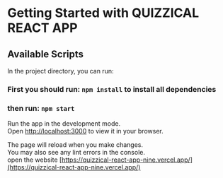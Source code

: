 # Getting Started with QUIZZICAL REACT APP

## Available Scripts

In the project directory, you can run:

### First you should run: `npm install` to install all dependencies

### then run: `npm start`

Run the app in the development mode.\
Open [http://localhost:3000](http://localhost:3000) to view it in your browser.

The page will reload when you make changes.\
You may also see any lint errors in the console.\
open the website [https://quizzical-react-app-nine.vercel.app/](https://quizzical-react-app-nine.vercel.app/) 
